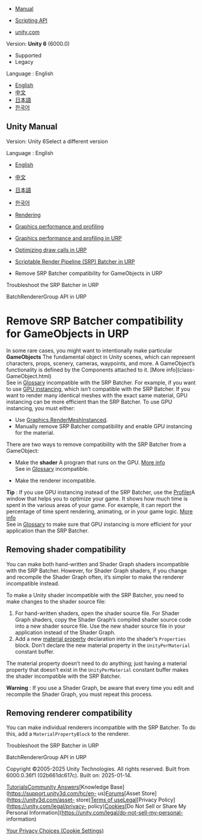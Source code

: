 [](https://docs.unity3d.com)

  * [Manual](../Manual/index.html)
  * [Scripting API](../ScriptReference/index.html)

  * [unity.com](https://unity.com/)

Version: **Unity 6** (6000.0)

  * Supported
  * Legacy

Language : English

  * [English](/Manual/SRPBatcher-Incompatible.html)
  * [中文](/cn/current/Manual/SRPBatcher-Incompatible.html)
  * [日本語](/ja/current/Manual/SRPBatcher-Incompatible.html)
  * [한국어](/kr/current/Manual/SRPBatcher-Incompatible.html)

[](https://docs.unity3d.com)

## Unity Manual

Version: Unity 6Select a different version

Language : English

  * [English](/Manual/SRPBatcher-Incompatible.html)
  * [中文](/cn/current/Manual/SRPBatcher-Incompatible.html)
  * [日本語](/ja/current/Manual/SRPBatcher-Incompatible.html)
  * [한국어](/kr/current/Manual/SRPBatcher-Incompatible.html)

  * [Rendering](rendering-and-post-processing.html)
  * [Graphics performance and profiling](graphics-performance-profiling.html)
  * [Graphics performance and profiling in URP](graphics-performance-and-profiling-in-urp.html)
  * [Optimizing draw calls in URP](reduce-draw-calls-landing-urp.html)
  * [Scriptable Render Pipeline (SRP) Batcher in URP](SRPBatcher-landing.html)
  * Remove SRP Batcher compatibility for GameObjects in URP

[](SRPBatcher-Profile.html)

Troubleshoot the SRP Batcher in URP

[](batch-renderer-group.html)

BatchRendererGroup API in URP

# Remove SRP Batcher compatibility for GameObjects in URP

In some rare cases, you might want to intentionally make particular
**GameObjects** The fundamental object in Unity scenes, which can represent
characters, props, scenery, cameras, waypoints, and more. A GameObject’s
functionality is defined by the Components attached to it. [More info](class-
GameObject.html)  
See in [Glossary](Glossary.html#GameObject) incompatible with the SRP Batcher.
For example, if you want to use [GPU instancing](GPUInstancing.html), which
isn’t compatible with the SRP Batcher. If you want to render many identical
meshes with the exact same material, GPU instancing can be more efficient than
the SRP Batcher. To use GPU instancing, you must either:

  * Use [Graphics.RenderMeshInstanced](../ScriptReference/Graphics.RenderMeshInstanced.html).
  * Manually remove SRP Batcher compatibility and enable GPU instancing for the material.

There are two ways to remove compatibility with the SRP Batcher from a
GameObject:

  * Make the **shader** A program that runs on the GPU. [More info](Shaders.html)  
See in [Glossary](Glossary.html#Shader) incompatible.

  * Make the renderer incompatible.

**Tip** : If you use GPU instancing instead of the SRP Batcher, use the
[Profiler](Profiler.html)A window that helps you to optimize your game. It
shows how much time is spent in the various areas of your game. For example,
it can report the percentage of time spent rendering, animating, or in your
game logic. [More info](Profiler.html)  
See in [Glossary](Glossary.html#Profiler) to make sure that GPU instancing is
more efficient for your application than the SRP Batcher.

## Removing shader compatibility

You can make both hand-written and Shader Graph shaders incompatible with the
SRP Batcher. However, for Shader Graph shaders, if you change and recompile
the Shader Graph often, it’s simpler to make the renderer incompatible
instead.

To make a Unity shader incompatible with the SRP Batcher, you need to make
changes to the shader source file:

  1. For hand-written shaders, open the shader source file. For Shader Graph shaders, copy the Shader Graph’s compiled shader source code into a new shader source file. Use the new shader source file in your application instead of the Shader Graph.
  2. Add a new [material property](SL-Properties.html) declaration into the shader’s `Properties` block. Don’t declare the new material property in the `UnityPerMaterial` constant buffer.

The material property doesn’t need to do anything; just having a material
property that doesn’t exist in the `UnityPerMaterial` constant buffer makes
the shader incompatible with the SRP Batcher.

**Warning** : If you use a Shader Graph, be aware that every time you edit and
recompile the Shader Graph, you must repeat this process.

## Removing renderer compatibility

You can make individual renderers incompatible with the SRP Batcher. To do
this, add a `MaterialPropertyBlock` to the renderer.

[](SRPBatcher-Profile.html)

Troubleshoot the SRP Batcher in URP

[](batch-renderer-group.html)

BatchRendererGroup API in URP

Copyright ©2005-2025 Unity Technologies. All rights reserved. Built from
6000.0.36f1 (02b661dc617c). Built on: 2025-01-14.

[Tutorials](https://learn.unity.com/)[Community
Answers](https://answers.unity3d.com)[Knowledge
Base](https://support.unity3d.com/hc/en-
us)[Forums](https://forum.unity3d.com)[Asset Store](https://unity3d.com/asset-
store)[Terms of
use](https://docs.unity3d.com/Manual/TermsOfUse.html)[Legal](https://unity.com/legal)[Privacy
Policy](https://unity.com/legal/privacy-
policy)[Cookies](https://unity.com/legal/cookie-policy)[Do Not Sell or Share
My Personal Information](https://unity.com/legal/do-not-sell-my-personal-
information)

[Your Privacy Choices (Cookie Settings)](javascript:void\(0\);)

